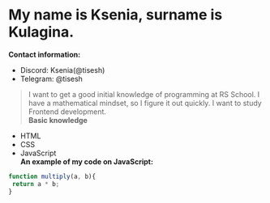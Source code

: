 # My name is Ksenia, surname is Kulagina.
**Contact information:**
* Discord: Ksenia(@tisesh)
* Telegram: @tisesh
> I want to get a good initial knowledge of programming at RS School. I have a mathematical mindset, so I figure it out quickly. I want to study Frontend development.\
__Basic knowledge__
* HTML
* CSS
* JavaScript  
__An example of my code on JavaScript:__
```javascript
function multiply(a, b){
 return a * b;
}
```